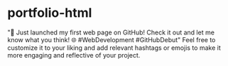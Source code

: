 # portfolio-html
"🚀 Just launched my first web page on GitHub! Check it out and let me know what you think! 🌐 #WebDevelopment #GitHubDebut"  Feel free to customize it to your liking and add relevant hashtags or emojis to make it more engaging and reflective of your project.
